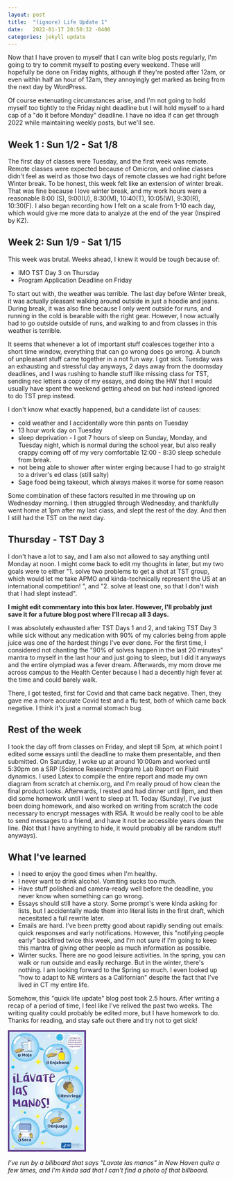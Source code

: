 ```yaml
---
layout: post
title:  "(ignore) Life Update 1"
date:   2022-01-17 20:50:32 -0400
categories: jekyll update
---
```


Now that I have proven to myself that I can write blog posts regularly, I'm going to try to commit myself to posting every weekend. These will hopefully be done on Friday nights, although if they're posted after 12am, or even within half an hour of 12am, they annoyingly get marked as being from the next day by WordPress. 

Of course extenuating circumstances arise, and I'm not going to hold myself too tightly to the Friday night deadline but I will hold myself to a hard cap of a "do it before Monday" deadline. I have no idea if can get through 2022 while maintaining weekly posts, but we'll see.

## Week 1 : Sun 1/2 - Sat 1/8

The first day of classes were Tuesday, and the first week was remote. Remote classes were expected because of Omicron, and online classes didn't feel as weird as those two days of remote classes we had right before Winter break. To be honest, this week felt like an extension of winter break. That was fine because I love winter break, and my work hours were a reasonable 8:00 (S), 9:00(U), 8:30(M), 10:40(T), 10:05(W), 9:30(R), 10:30(F). I also began recording how I felt on a scale from 1-10 each day, which would give me more data to analyze at the end of the year (Inspired by KZ). 

## Week 2: Sun 1/9 - Sat 1/15 
This week was brutal. Weeks ahead, I knew it would be tough because of:
- IMO TST Day 3 on Thursday
- Program Application Deadline on Friday

To start out with, the weather was terrible. The last day before Winter break, it was actually pleasant walking around outside in just a hoodie and jeans. During break, it was also fine because I only went outside for runs, and running in the cold is bearable with the right gear. However, I now actually had to go outside outside of runs, and walking to and from classes in this weather is terrible.

It seems that whenever a lot of important stuff coalesces together into a short time window, everything that can go wrong does go wrong. A bunch of unpleasant stuff came together in a not fun way. I got sick. Tuesday was an exhausting and stressful day anyways, 2 days away from the doomsday deadlines, and I was rushing to handle stuff like missing class for TST, sending rec letters a copy of my essays, and doing the HW that I would usually have spent the weekend getting ahead on but had instead ignored to do TST prep instead. 

I don't know what exactly happened, but a candidate list of causes:
- cold weather and I accidentally wore thin pants on Tuesday
- 13 hour work day on Tuesday
- sleep deprivation - I got 7 hours of sleep on Sunday, Monday, and Tuesday night, which is normal during the school year, but also really crappy coming off of my very comfortable 12:00 - 8:30 sleep schedule from break.
- not being able to shower after winter erging because I had to go straight to a driver's ed class (still salty)
- Sage food being takeout, which always makes it worse for some reason

Some combination of these factors resulted in me throwing up on Wednesday morning. I then struggled through Wednesday, and thankfully went home at 1pm after my last class, and slept the rest of the day. And then I still had the TST on the next day.

## Thursday - TST Day 3

I don't have a lot to say, and I am also not allowed to say anything until Monday at noon. I might come back to edit my thoughts in later, but my two goals were to either "1. solve two problems to get a shot at TST group, which would let me take APMO and kinda-technically represent the US at an international competition! ", and "2. solve at least one, so that I don't wish that I had slept instead".

**I might edit commentary into this box later. However, I'll probably just save it for a future blog post where I'll recap all 3 days.**

I was absolutely exhausted after TST Days 1 and 2, and taking TST Day 3 while sick without any medication with 90% of my calories being from apple juice was one of the hardest things I've ever done. For the first time, I considered not chanting the "90% of solves happen in the last 20 minutes" mantra to myself in the last hour and just going to sleep, but I did it anyways and the entire olympiad was a fever dream. Afterwards, my mom drove me across campus to the Health Center because I had a decently high fever at the time and could barely walk.

There, I got tested, first for Covid and that came back negative. Then, they gave me a more accurate Covid test and a flu test, both of which came back negative. I think it's just a normal stomach bug.

## Rest of the week 

I took the day off from classes on Friday, and slept till 5pm, at which point I edited some essays until the deadline to make them presentable, and then submitted.  On Saturday, I woke up at around 10:00am and worked until 5:30pm on a SRP (Science Research Program) Lab Report on Fluid dynamics. I used Latex to compile the entire report and made my own diagram from scratch at chemix.org, and I'm really proud of how clean the final product looks. Afterwards, I rested and had dinner until 8pm, and then did some homework until I went to sleep at 11. Today (Sunday), I've just been doing homework, and also worked on writing from scratch the code necessary to encrypt messages with RSA. It would be really cool to be able to send messages to a friend, and have it not be accessible years down the line. (Not that I have anything to hide, it would probably all be random stuff anyways). 

## What I've learned 
- I need to enjoy the good times when I'm healthy.
- I never want to drink alcohol. Vomiting sucks too much.
- Have stuff polished and camera-ready well before the deadline, you never know when something can go wrong.
- Essays should still have a story. Some prompt's were kinda asking for lists, but I accidentally made them into literal lists in the first draft, which necesitated a full rewrite later.
- Emails are hard. I've been pretty good about rapidly sending out emails: quick responses and early notifications. However, this "notifying people early" backfired twice this week, and I'm not sure if I'm going to keep this mantra of giving other people as much information as possible.
- Winter sucks. There are no good leisure activities. In the spring, you can walk or run outside and easily recharge. But in the winter, there's nothing. I am looking forward to the Spring so much. I even looked up "how to adapt to NE winters as a Californian" despite the fact that I've lived in CT my entire life.

Somehow, this "quick life update" blog post took 2.5 hours. After writing a recap of a period of time, I feel like I've relived the past two weeks. The writing quality could probably be edited more, but I have homework to do. Thanks for reading, and stay safe out there and try not to get sick!

![image](assets/img2.png)

*I've run by a billboard that says "Lavate las manos" in New Haven quite a few times, and I'm kinda sad that I can't find a photo of that billboard.*